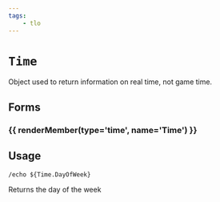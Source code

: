 ```yaml
---
tags:
    - tlo
---
```

# `Time`

Object used to return information on real time, not game time.

## Forms

### {{ renderMember(type='time', name='Time') }}


## Usage

```
/echo ${Time.DayOfWeek}
```

Returns the day of the week

[time]: ../data-types/datatype-time.md
